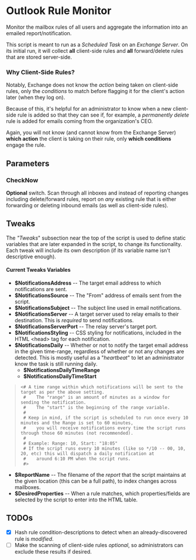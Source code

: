 # Outlook Rule Monitor
Monitor the mailbox rules of all users and aggregate the information into an emailed report/notification.

This script is meant to run as a _Scheduled Task_ on an _Exchange Server_.
On its initial run, it will collect **all** client-side rules and **all** forward/delete rules that are stored server-side.

### Why Client-Side Rules?
Notably, Exchange does not know the _action_ being taken on client-side rules, only the _conditions_ to match before flagging it for the client's action later (when they log on).

Because of this, it's helpful for an administrator to know when a new client-side rule is added so that they can see if, for example, a _permanently delete_ rule is added for emails coming from the organization's CEO.

Again, you will not know (and cannot know from the Exchange Server) **which action** the client is taking on their rule, only **which conditions** engage the rule.


## Parameters
### CheckNow
**Optional** switch. Scan through all inboxes and instead of reporting changes including delete/forward rules, report on _any_ existing rule that is either forwarding or deleting inbound emails (as well as client-side rules).


## Tweaks
The _"Tweaks_" subsection near the top of the script is used to define static variables that are later expanded in the script, to change its functionality.
Each tweak will include its own description (if its variable name isn't descriptive enough).

#### Current Tweaks Variables
+ **$NotificationsAddress** -- The target email address to which notifications are sent.
+ **$NotificationsSource** -- The "From" address of emails sent from the script.
+ **$NotificationsSubject** -- The subject line used in email notifications.
+ **$NotificationsServer** -- A target server used to relay emails to their destination. This is _required_ to send notifications.
+ **$NotificationsServerPort** -- The relay server's target port.
+ **$NotificationsStyling** -- CSS styling for notifications, included in the HTML \<head\> tag for each notification.
+ **$NotificationsDaily** -- Whether or not to notify the target email address in the given time-range, regardless of whether or not any changes are detected. This is mostly useful as a "_heartbeat_" to let an administrator know the task is still running daily.
  + **$NotificationsDailyTimeRange**
  + **$NotificationsDailyTimeStart**
  
> ```
> <# A time range within which notifications will be sent to the target as per the above setting.
>  #    The "range" is an amount of minutes as a window for sending the notification.
>  #    The "start" is the beginning of the range variable.
>  # 
>  # Keep in mind, if the script is scheduled to run once every 10 minutes and the Range is set to 60 minutes,
>  #    you will receive notifications every time the script runs through those 60 minutes (not recommended).
>  #
>  # Example: Range: 10, Start: "18:05"
>  # If the script runs every 10 minutes (like so */10 -- 00, 10, 20, etc) this will dispatch a daily notification at
>  #    around 6:10 PM when the script runs.
>  #>
> ```

+ **$ReportName** -- The filename of the _report_ that the script maintains at the given location (this can be a full path), to index changes across mailboxes.
+ **$DesiredProperties** -- When a rule matches, which properties/fields are selected by the script to enter into the HTML table.


## TODOs
- [X] Hash rule condition-descriptions to detect when an already-discovered rule is _modified_.
- [ ] Make the scanning of client-side rules _optional_, so administrators can exclude these results if desired.